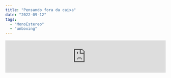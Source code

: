 ```yaml
---
title: "Pensando fora da caixa"
date: "2022-09-12"
tags: 
  - "MonoEstereo"
  - "unboxing"
---
```


<iframe src="https://anchor.fm/MonoEstéreo/embed/episodes/Pensando-fora-da-caixa-e1n8s77" height="102px" width="100%" frameborder="0" scrolling="no"></iframe>

